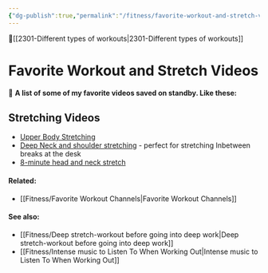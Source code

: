 ```yaml
---
{"dg-publish":true,"permalink":"/fitness/favorite-workout-and-stretch-videos/","dgPassFrontmatter":true,"created":"","updated":""}
---
```


🔺[[2301-Different types of workouts\|2301-Different types of workouts]]

# Favorite Workout and Stretch Videos

🌟 **A list of some of my favorite videos saved on standby. Like these:**

## Stretching Videos
- [Upper Body Stretching](https://youtu.be/NppUNB5ZZR0)
- [Deep Neck and shoulder stretching](https://youtu.be/6RfFJ-kBRyQ) - perfect for stretching Inbetween breaks at the desk 
- [8-minute head and neck stretch](https://youtu.be/WgYZ35YQdd0)



#### Related: 
- [[Fitness/Favorite Workout Channels\|Favorite Workout Channels]] 

#### See also: 
- [[Fitness/Deep stretch-workout before going into deep work\|Deep stretch-workout before going into deep work]]
- [[Fitness/Intense music to Listen To When Working Out\|Intense music to Listen To When Working Out]]
